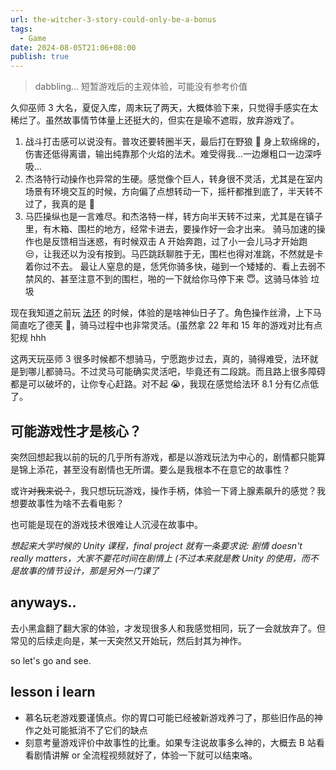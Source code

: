 ```yaml
---
url: the-witcher-3-story-could-only-be-a-bonus
tags:
  - Game
date: 2024-08-05T21:06+08:00
publish: true
---
```

> dabbling... 短暂游戏后的主观体验，可能没有参考价值

久仰巫师 3 大名，夏促入库，周末玩了两天，大概体验下来，只觉得手感实在太稀烂了。虽然故事情节体量上还挺大的，但实在是瑜不遮瑕，放弃游戏了。
1. 战斗打击感可以说没有。普攻还要转圈半天，最后打在野狼 🐺 身上软绵绵的，伤害还低得离谱，输出纯靠那个火焰的法术。难受得我...一边爆粗口一边深呼吸...
2. 杰洛特行动操作也异常的生硬。感觉像个巨人，转身很不灵活，尤其是在室内场景有环境交互的时候，方向偏了点想转动一下，摇杆都推到底了，半天转不过了，我真的是 🤬
3. 马匹操纵也是一言难尽。和杰洛特一样，转方向半天转不过来，尤其是在镇子里，有木箱、围栏的地方，经常卡进去，要操作好一会才出来。
   骑马加速的操作也是反馈相当迷惑，有时候双击 A 开始奔跑，过了小一会儿马才开始跑 😒，让我还以为没有按到。马匹跳跃聊胜于无，围栏也得对准跳，不然就是卡着你过不去。
   最让人窒息的是，恁凭你骑多快，碰到一个矮矮的、看上去弱不禁风的、甚至注意不到的围栏，啪的一下就给你马停下来 😇。这骑马体验 垃圾

现在我知道之前玩 [法环](./EldenRing) 的时候，体验的是啥神仙日子了。角色操作丝滑，上下马简直吃了德芙 🍫，骑马过程中也非常灵活。(虽然拿 22 年和 15 年的游戏对比有点犯规 hhh

这两天玩巫师 3 很多时候都不想骑马，宁愿跑步过去，真的，骑得难受，法环就是到哪儿都骑马。不过灵马可能确实灵活吧，毕竟还有二段跳。而且路上很多障碍都是可以破坏的，让你专心赶路。对不起 😭，我现在感觉给法环 8.1 分有亿点低了。

## 可能游戏性才是核心？

突然回想起我以前的玩的几乎所有游戏，都是以游戏玩法为中心的，剧情都只能算是锦上添花，甚至没有剧情也无所谓。要么是我根本不在意它的故事性？

或许~~对我来说？~~，我只想玩玩游戏，操作手柄，体验一下肾上腺素飙升的感觉？我想要故事性为啥不去看电影？

也可能是现在的游戏技术很难让人沉浸在故事中。

_想起来大学时候的 Unity 课程，final project 就有一条要求说: 剧情 doesn't really matters，大家不要花时间在剧情上 (不过本来就是教 Unity 的使用，而不是故事的情节设计，那是另外一门课了_

## anyways..

去小黑盒翻了翻大家的体验，才发现很多人和我感觉相同，玩了一会就放弃了。但常见的后续走向是，某一天突然又开始玩，然后封其为神作。

so let's go and see.

## lesson i learn

- 慕名玩老游戏要谨慎点。你的胃口可能已经被新游戏养刁了，那些旧作品的神作之处可能抵消不了它们的缺点
- 刻意考量游戏评价中故事性的比重。如果专注说故事多么神的，大概去 B 站看看剧情讲解 or 全流程视频就好了，体验一下就可以结束咯。
